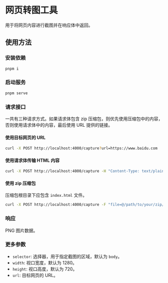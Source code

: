 # 网页转图工具

用于将网页内容进行截图并在响应体中返回。

## 使用方法

### 安装依赖

```bash
pnpm i
```

### 启动服务

```bash
pnpm serve
```

### 请求接口

一共有三种请求方式。如果请求体包含 zip 压缩包，则优先使用压缩包中的内容，否则使用请求体中的内容，最后使用 URL 提供的链接。

#### 使用目标网页的 URL

```bash
curl -X POST http://localhost:4000/capture?url=https://www.baidu.com
```

#### 使用请求体传输 HTML 内容

```bash
curl -X POST http://localhost:4000/capture -H "Content-Type: text/plain" -d "<html><body><h1>Hello, World!</h1></body></html>"
```

#### 使用 zip 压缩包

压缩包根目录下应包含 `index.html` 文件。

```bash
curl -X POST http://localhost:4000/capture -F "file=@/path/to/your/zip/file.zip"
```

### 响应

PNG 图片数据。

### 更多参数

- `selector`: 选择器，用于指定截图的区域，默认为 `body`。
- `width`: 视口宽度，默认为 1280。
- `height`: 视口高度，默认为 720。
- `url`: 目标网页的 URL。
